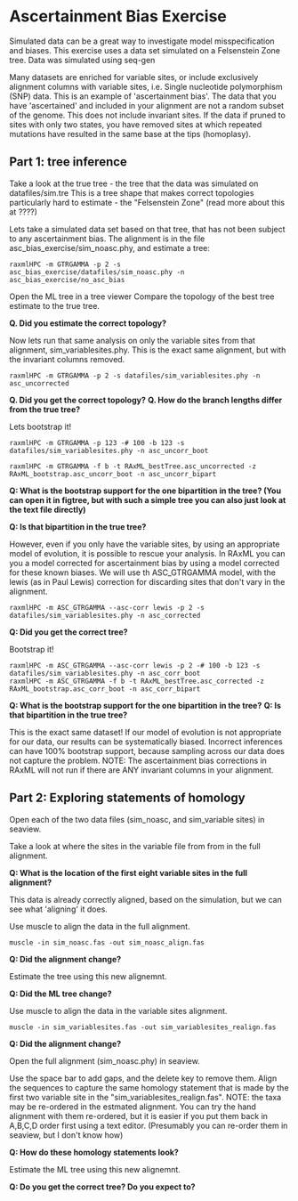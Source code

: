 # Ascertainment Bias Exercise
Simulated data can be a great way to investigate model misspecification and biases. This exercise uses a data set simulated on a Felsenstein Zone tree. Data was simulated using seq-gen


Many datasets are enriched for variable sites, or include exclusively alignment columns with variable sites, i.e. Single nucleotide polymorphism (SNP) data. This is an example of 'ascertainment bias'. 
The data that you have 'ascertained' and included in your alignment are not a random subset of the genome. This does not include invariant sites. 
If the data if pruned to sites with only two states, you have removed sites at which repeated mutations have resulted in the same base at the tips (homoplasy).

## Part 1: tree inference

Take a look at the true tree -   the tree that the data was simulated on datafiles/sim.tre
This is a tree shape that makes correct topologies particularly hard to estimate - the "Felsenstein Zone" (read more about this at ????)


Lets take a simulated data set based on that tree, that has not been subject to any ascertainment bias.
The alignment is in the file asc_bias_exercise/sim_noasc.phy, and estimate a tree:

```
raxmlHPC -m GTRGAMMA -p 2 -s  asc_bias_exercise/datafiles/sim_noasc.phy -n  asc_bias_exercise/no_asc_bias
```


Open the ML tree in a tree viewer 
Compare the topology of the best tree estimate to the true tree.

**Q. Did you estimate the correct topology?**


Now lets run that same analysis on only the variable sites from that alignment, sim_variablesites.phy. This is the exact same alignment, but with the invariant columns removed.

```
raxmlHPC -m GTRGAMMA -p 2 -s datafiles/sim_variablesites.phy -n asc_uncorrected
```

**Q. Did you get the correct topology?**
**Q. How do the branch lengths differ from the true tree?**


Lets bootstrap it!

```
raxmlHPC -m GTRGAMMA -p 123 -# 100 -b 123 -s datafiles/sim_variablesites.phy -n asc_uncorr_boot

raxmlHPC -m GTRGAMMA -f b -t RAxML_bestTree.asc_uncorrected -z RAxML_bootstrap.asc_uncorr_boot -n asc_uncorr_bipart
```

**Q: What is the bootstrap support for the one bipartition in the tree? (You can open it in figtree, but with such a simple tree you can also just look at the text file directly)**

**Q: Is that bipartition in the true tree?**

However, even if you only have the variable sites, by using an appropriate model of evolution, it is possible to rescue your analysis. In RAxML you can you a model corrected for ascertainment bias by using a model corrected for these known biases. We will use th ASC_GTRGAMMA model, with the lewis (as in Paul Lewis) correction for discarding sites that don't vary in the alignment.

```
raxmlHPC -m ASC_GTRGAMMA --asc-corr lewis -p 2 -s datafiles/sim_variablesites.phy -n asc_corrected
```

**Q: Did you get the correct tree?**

Bootstrap it!
```
raxmlHPC -m ASC_GTRGAMMA --asc-corr lewis -p 2 -# 100 -b 123 -s datafiles/sim_variablesites.phy -n asc_corr_boot
raxmlHPC -m ASC_GTRGAMMA -f b -t RAxML_bestTree.asc_corrected -z RAxML_bootstrap.asc_corr_boot -n asc_corr_bipart
```

**Q: What is the bootstrap support for the one bipartition in the tree?**
**Q: Is that bipartition in the true tree?**

This is the exact same dataset! If our model of evolution is not appropriate for our data, our results can be systematically biased. Incorrect inferences can have 100% bootstrap support, because sampling across our data does not capture the problem.
NOTE: The ascertainment bias corrections in RAxML will not run if there are ANY invariant columns in your alignment.

## Part 2: Exploring statements of homology

Open each of the two data files (sim_noasc, and sim_variable sites) in seaview.

Take a look at where the sites in the variable file from from in the full alignment.

**Q: What is the location of the first eight variable sites in the full alignment?**

This data is already correctly aligned, based on the simulation, but we can see what 'aligning' it does.

Use muscle to align the data in the full alignment. 
```
muscle -in sim_noasc.fas -out sim_noasc_align.fas
```

**Q: Did the alignment change?**

Estimate the tree using this new alignemnt.

**Q: Did the ML tree change?**

Use muscle to align the data in the variable sites alignment. 
```
muscle -in sim_variablesites.fas -out sim_variablesites_realign.fas
```

**Q: Did the alignment change?**


Open the full alignment (sim_noasc.phy) in seaview.

Use the space bar to add gaps, and the delete key to remove them.
Align the sequences to capture the same homology statement that is made by the first two variable site in the "sim_variablesites_realign.fas".
NOTE: the taxa may be re-ordered in the estmated alignment. You can try the hand alignment with them re-ordered, but it is easier if you put them back in A,B,C,D order first using a text editor. (Presumably you can re-order them in seaview, but I don't know how)


**Q: How do these homology statements look?**


Estimate the ML tree using this new alignemnt.

**Q: Do you get the correct tree? Do you expect to?**


